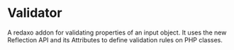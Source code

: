 # Validator

A redaxo addon for validating properties of an input object. It uses the new Reflection API and its Attributes to define validation rules on PHP classes.
